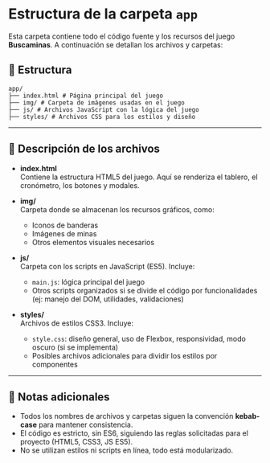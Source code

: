 # Estructura de la carpeta `app`

Esta carpeta contiene todo el código fuente y los recursos del juego **Buscaminas**. A continuación se detallan los archivos y carpetas:

## 📂 Estructura

```
app/
├── index.html # Página principal del juego
├── img/ # Carpeta de imágenes usadas en el juego
├── js/ # Archivos JavaScript con la lógica del juego
├── styles/ # Archivos CSS para los estilos y diseño
```

---

## 📄 Descripción de los archivos

- **index.html**  
  Contiene la estructura HTML5 del juego. Aquí se renderiza el tablero, el cronómetro, los botones y modales.

- **img/**  
  Carpeta donde se almacenan los recursos gráficos, como:
  - Iconos de banderas
  - Imágenes de minas
  - Otros elementos visuales necesarios

- **js/**  
  Carpeta con los scripts en JavaScript (ES5). Incluye:
  - `main.js`: lógica principal del juego
  - Otros scripts organizados si se divide el código por funcionalidades (ej: manejo del DOM, utilidades, validaciones)

- **styles/**  
  Archivos de estilos CSS3. Incluye:
  - `style.css`: diseño general, uso de Flexbox, responsividad, modo oscuro (si se implementa)
  - Posibles archivos adicionales para dividir los estilos por componentes

---

## 📌 Notas adicionales

- Todos los nombres de archivos y carpetas siguen la convención **kebab-case** para mantener consistencia.
- El código es estricto, sin ES6, siguiendo las reglas solicitadas para el proyecto (HTML5, CSS3, JS ES5).
- No se utilizan estilos ni scripts en línea, todo está modularizado.

